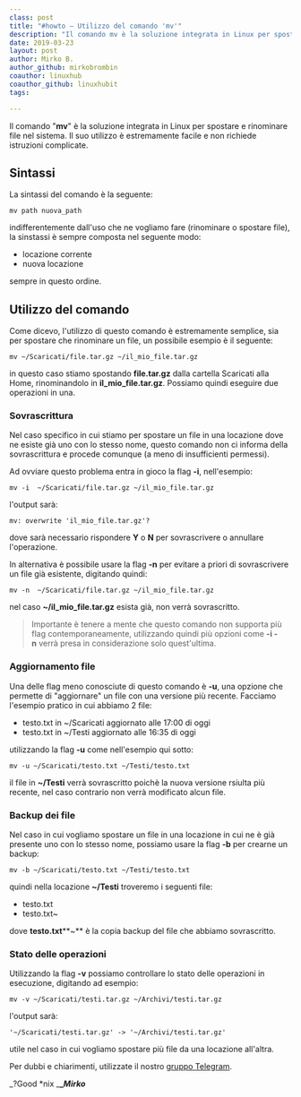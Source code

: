 ```yaml
---
class: post
title: "#howto – Utilizzo del comando 'mv'"
description: "Il comando mv è la soluzione integrata in Linux per spostare e rinominare file nel sistema. Il suo utilizzo è estremamente facile e non richiede istruzioni complicate."
date: 2019-03-23
layout: post
author: Mirko B.
author_github: mirkobrombin
coauthor: linuxhub
coauthor_github: linuxhubit
tags:

---
```

Il comando "**mv**" è la soluzione integrata in Linux per spostare e rinominare file nel sistema. Il suo utilizzo è estremamente facile e non richiede istruzioni complicate.

## Sintassi

La sintassi del comando è la seguente:

    mv path nuova_path

indifferentemente dall'uso che ne vogliamo fare (rinominare o spostare file), la sinstassi è sempre composta nel seguente modo:

*   locazione corrente
*   nuova locazione

sempre in questo ordine.

## Utilizzo del comando

Come dicevo, l'utilizzo di questo comando è estremamente semplice, sia per spostare che rinominare un file, un possibile esempio è il seguente:

    mv ~/Scaricati/file.tar.gz ~/il_mio_file.tar.gz

in questo caso stiamo spostando **file.tar.gz** dalla cartella Scaricati alla Home, rinominandolo in **il_mio_file.tar.gz**. Possiamo quindi eseguire due operazioni in una.

### Sovrascrittura

Nel caso specifico in cui stiamo per spostare un file in una locazione dove ne esiste già uno con lo stesso nome, questo comando non ci informa della sovrascrittura e procede comunque (a meno di insufficienti permessi).

Ad ovviare questo problema entra in gioco la flag **-i**, nell'esempio:

    mv -i  ~/Scaricati/file.tar.gz ~/il_mio_file.tar.gz

l'output sarà:

    mv: overwrite 'il_mio_file.tar.gz'?

dove sarà necessario rispondere **Y** o **N** per sovrascrivere o annullare l'operazione.

In alternativa è possibile usare la flag **-n** per evitare a priori di sovrascrivere un file già esistente, digitando quindi:

    mv -n  ~/Scaricati/file.tar.gz ~/il_mio_file.tar.gz

nel caso **~/il_mio_file.tar.gz** esista già, non verrà sovrascritto.

> Importante è tenere a mente che questo comando non supporta più flag contemporaneamente, utilizzando quindi più opzioni come **-i -n** verrà presa in considerazione solo quest'ultima.

### Aggiornamento file

Una delle flag meno conosciute di questo comando è **-u**, una opzione che permette di "aggiornare" un file con una versione più recente. Facciamo l'esempio pratico in cui abbiamo 2 file:

*   testo.txt in ~/Scaricati aggiornato alle 17:00 di oggi
*   testo.txt in ~/Testi aggiornato alle 16:35 di oggi

utilizzando la flag **-u** come nell'esempio qui sotto:

    mv -u ~/Scaricati/testo.txt ~/Testi/testo.txt

il file in **~/Testi** verrà sovrascritto poichè la nuova versione rsiulta più recente, nel caso contrario non verrà modificato alcun file.

### Backup dei file

Nel caso in cui vogliamo spostare un file in una locazione in cui ne è già presente uno con lo stesso nome, possiamo usare la flag **-b** per crearne un backup:

    mv -b ~/Scaricati/testo.txt ~/Testi/testo.txt

quindi nella locazione **~/Testi** troveremo i seguenti file:

*   testo.txt
*   testo.txt~

dove **testo.txt****~** è la copia backup del file che abbiamo sovrascritto.

### Stato delle operazioni

Utilizzando la flag **-v** possiamo controllare lo stato delle operazioni in esecuzione, digitando ad esempio:

    mv -v ~/Scaricati/testi.tar.gz ~/Archivi/testi.tar.gz

l'output sarà:

    '~/Scaricati/testi.tar.gz' -> '~/Archivi/testi.tar.gz'

utile nel caso in cui vogliamo spostare più file da una locazione all'altra.

Per dubbi e chiarimenti, utilizzate il nostro [gruppo Telegram](https://t.me/gentedilinux).

_?Good *nix _**__Mirko_**
